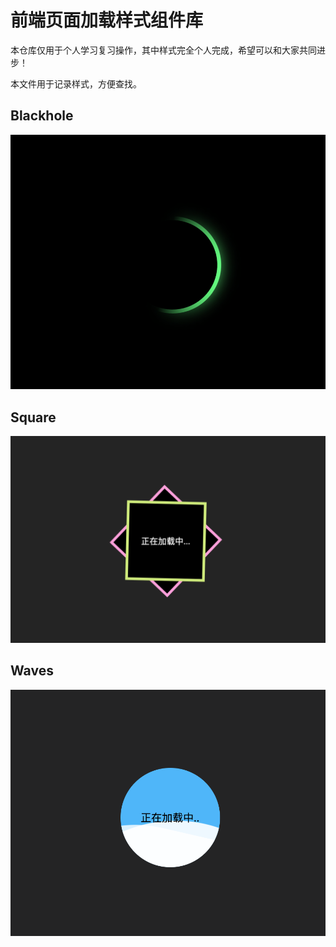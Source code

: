 # 前端页面加载样式组件库

本仓库仅用于个人学习复习操作，其中样式完全个人完成，希望可以和大家共同进步！

本文件用于记录样式，方便查找。

## Blackhole

![image-20201030204645268](README/image-20201030204645268.png)

## Square

![image-20201030210034460](README/image-20201030210034460.png)

## Waves

![image-20201030205958910](README/image-20201030205958910.png)